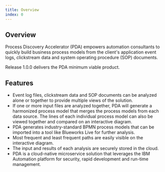 ```yaml
---
title: Overview
index: 0
---
```


## Overview

Process Discovery Accelerator (PDA) empowers automation consultants to quickly build business process models from the client's application event logs, clickstream data and system operating procedure (SOP) documents.

Release 1.0.0 delivers the PDA minimum viable product.

## Features

- Event log files, clickstream data and SOP documents can be analyzed alone or together to provide multiple views of the solution.
- If one or more input files are analyzed together, PDA will generate a harmonized process model that merges the process models from each data source. The lines of each individual process model can also be viewed together and compared on an interactive diagram.
- PDA generates industry-standard BPMN process models that can be imported into a tool like Blueworks Live for further analysis.
- Most frequent and least frequent paths are easily visible on the interactive diagram.
- The input and results of each analysis are securely stored in the cloud.
- PDA is a cloud-native microservice solution that leverages the IBM Automation platform for security, rapid development and run-time management.
